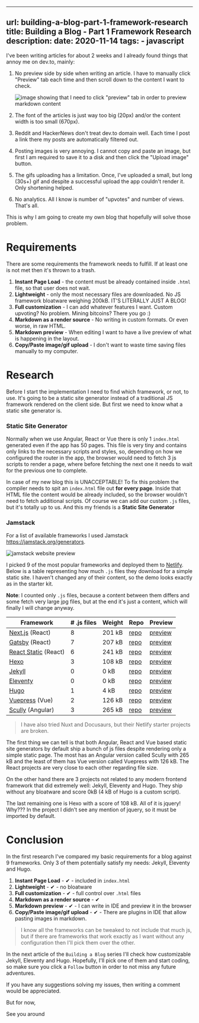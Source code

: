 ---
url: building-a-blog-part-1-framework-research
title: Building a Blog - Part 1 Framework Research
description: <todo>
date: 2020-11-14
tags:
    - javascript
----------------

I've been writing articles for about 2 weeks and I already found things that annoy me on dev.to, mainly:

1. No preview side by side when writing an article. I have to manually click "Preview" tab each time and then scroll down to the content I want to check.

    ![image showing that I need to click "preview" tab in order to preview markdown content](https://dev-to-uploads.s3.amazonaws.com/i/wwza5u7yj6vb0f4pg2mn.png)

2. The font of the articles is just way too big (20px) and/or the content width is too small (670px).

3. Reddit and HackerNews don't treat dev.to domain well. Each time I post a link there my posts are automatically filtered out.

4. Posting images is very annoying. I cannot copy and paste an image, but first I am required to save it to a disk and then click the "Upload image" button.

5. The gifs uploading has a limitation. Once, I've uploaded a small, but long (30s+) gif and despite a successful upload the app couldn't render it. Only shortening helped.

6. No analytics. All I know is number of "upvotes" and number of views. That's all.

This is why I am going to create my own blog that hopefully will solve those problem.


# Requirements

There are some requirements the framework needs to fulfill. If at least one is not met then it's thrown to a trash.

1. **Instant Page Load** - the content must be already contained inside `.html` file, so that user does not wait.
2. **Lightweight** - only the most necessary files are downloaded. No JS framework bloatware weighing 200kB. IT'S LITERALLY JUST A BLOG!
3. **Full customization** - I can add whatever features I want. Custom upvoting? No problem. Mining bitcoins? There you go :)
4. **Markdown as a render source** - No writing in custom formats. Or even worse, in raw HTML.
5. **Markdown preview** - When editing I want to have a live preview of what is happening in the layout.
6. **Copy/Paste image/gif upload** - I don't want to waste time saving files manually to my computer.

# Research

Before I start the implementation I need to find which framework, or not, to use. It's going to be a static site generator instead of a traditional JS framework rendered on the client side. But first we need to know what a static site generator is.

### Static Site Generator

Normally when we use Angular, React or Vue there is only 1 `index.html` generated even if the app has 50 pages. This file is very tiny and contains only links to the necessary scripts and styles, so, depending on how we configured the router in the app, the browser would need to fetch 3 js scripts to render a page, where before fetching the next one it needs to wait for the previous one to complete.

In case of my new blog this is UNACCEPTABLE! To fix this problem the compiler needs to spit an `index.html` file out **for every page**. Inside that HTML file the content would be already included, so the browser wouldn't need to fetch additional scripts. Of course we can add our custom `.js` files, but it's totally up to us. And this my friends is a **Static Site Generator**

### Jamstack

For a list of available frameworks I used Jamstack https://jamstack.org/generators.

![jamstack website preview](https://dev-to-uploads.s3.amazonaws.com/i/2ohbdgjy32xe7b4cy5yf.png)

I picked 9 of the most popular frameworks and deployed them to [Netlify](https://netlify.com). Below is a table representing how much `.js` files they download for a simple static site. I haven't changed any of their content, so the demo looks exactly as in the starter kit.

**Note**: I counted only `.js` files, because a content between them differs and some fetch very large jpg files, but at the end it's just a content, which will finally I will change anyway.

| Framework | # .js files | Weight | Repo | Preview |
|-----------|-------|--------|------|---------|
| [Next.js](https://nextjs.org/) (React) | 8 | 201 kB | [repo](https://github.com/Humberd/next-starter-jamstack) | [preview](https://humberd-nextjs.netlify.app/) |
| [Gatsby](https://www.gatsbyjs.com/) (React) | 7 | 207 kB | [repo](https://github.com/Humberd/gatsby-starter-default) | [preview](https://humberd-gatsby.netlify.app/) |
| [React Static](https://github.com/react-static/react-static) (React) | 6 | 241 kB | [repo](https://github.com/Humberd/react-static-starter) | [preview](https://humberd-react-static.netlify.app/) |
| [Hexo](https://hexo.io/) | 3 | 108 kB | [repo](https://github.com/Humberd/hexo-starter) | [preview](https://humberd-hexo.netlify.app/) |
| [Jekyll](https://jekyllrb.com/) | 0 | 0 kB | [repo](https://github.com/Humberd/jekyll-base) | [preview](https://humberd-jekyll.netlify.app/) |
| [Eleventy](https://www.11ty.dev/) | 0 | 0 kB | [repo](https://github.com/Humberd/eleventy-base-blog) | [preview](https://humberd-eleventy.netlify.app/) |
| [Hugo](https://gohugo.io/) | 1 | 4 kB | [repo](https://github.com/Humberd/victor-hugo) | [preview](https://humberd-hugo.netlify.app/) |
| [Vuepress](https://vuepress.vuejs.org/) (Vue) | 2 | 126 kB | [repo](https://github.com/Humberd/vuepress-deploy) | [preview](https://humberd-vuepress.netlify.app/) |
| [Scully](https://scully.io/) (Angular) | 3 | 265 kB | [repo](https://github.com/Humberd/scully-preview) | [preview](https://humberd-scully.netlify.app/) |

> I have also tried Nuxt and Docusaurs, but their Netlify starter projects are broken.


The first thing we can tell is that both Angular, React and Vue based static site generators by default ship a bunch of js files despite rendering only a simple static page. The most has an Angular version called Scully with 265 kB and the least of them has Vue version called Vuepress with 126 kB. The React projects are very close to each other regarding file size.

On the other hand there are 3 projects not related to any modern frontend framework that did extremely well: Jekyll, Eleventy and Hugo. They ship without any bloatware and score 0kB (4 kB of Hugo is a custom script).

The last remaining one is Hexo with a score of 108 kB. All of it is jquery! Why??? In the project I didn't see any mention of jquery, so it must be imported by default.


# Conclusion

In the first research I've compared my basic requirements for a blog against 9 frameworks. Only 3 of them potentially satisfy my needs: Jekyll, Eleventy and Hugo.

1. **Instant Page Load** - ✔ - included in `index.html`
2. **Lightweight** - ✔ - no bloatware
3. **Full customization** - ✔ - full control over `.html` files
4. **Markdown as a render source** - ✔
5. **Markdown preview** - ✔ - I can write in IDE and preview it in the browser
6. **Copy/Paste image/gif upload** - ✔ - There are plugins in IDE that allow pasting images in markdown.

> I know all the frameworks can be tweaked to not include that much js, but if there are frameworks that work exactly as I want without any configuration then I'll pick them over the other.

In the next article of the `Building a Blog` series I'll check how customizable Jekyll, Eleventy and Hugo. Hopefully, I'll pick one of them and start coding, so make sure you click a `Follow` button in order to not miss any future adventures.

If you have any suggestions solving my issues, then writing a comment would be appreciated.

But for now,

See you around



